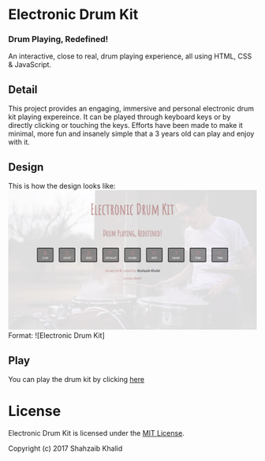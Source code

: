 # Electronic Drum Kit
### Drum Playing, Redefined!

An interactive, close to real, drum playing experience, all using HTML, CSS &amp; JavaScript.

## Detail
This project provides an engaging, immersive and personal electronic drum kit playing expereince. It can be played through keyboard keys or by directly clicking or touching the keys.
Efforts have been made to make it minimal, more fun and insanely simple that a 3 years old can play and enjoy with it.

## Design
This is how the design looks like:
![Electronic Drum Kit](./images/electronic-drum-kit.png)
Format: ![Electronic Drum Kit]

## Play
You can play the drum kit by clicking [here](https://shahzaibkhalid.github.io/electronic-drum-kit/)

# License
Electronic Drum Kit is licensed under the [MIT License]().

Copyright (c) 2017 Shahzaib Khalid
